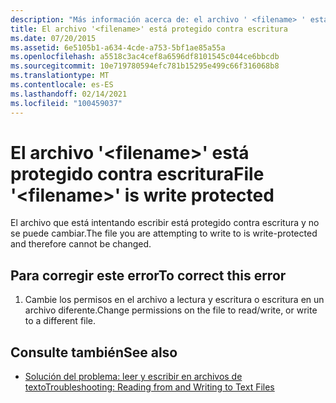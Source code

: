 ```yaml
---
description: "Más información acerca de: el archivo ' <filename> ' está protegido contra escritura"
title: El archivo '<filename>' está protegido contra escritura
ms.date: 07/20/2015
ms.assetid: 6e5105b1-a634-4cde-a753-5bf1ae85a55a
ms.openlocfilehash: a5518c3ac4cef8a6596df8101545c044ce6bbcdb
ms.sourcegitcommit: 10e719780594efc781b15295e499c66f316068b8
ms.translationtype: MT
ms.contentlocale: es-ES
ms.lasthandoff: 02/14/2021
ms.locfileid: "100459037"
---
```

# <a name="file-filename-is-write-protected"></a><span data-ttu-id="8d8a3-103">El archivo '\<filename>' está protegido contra escritura</span><span class="sxs-lookup"><span data-stu-id="8d8a3-103">File '\<filename>' is write protected</span></span>

<span data-ttu-id="8d8a3-104">El archivo que está intentando escribir está protegido contra escritura y no se puede cambiar.</span><span class="sxs-lookup"><span data-stu-id="8d8a3-104">The file you are attempting to write to is write-protected and therefore cannot be changed.</span></span>  
  
## <a name="to-correct-this-error"></a><span data-ttu-id="8d8a3-105">Para corregir este error</span><span class="sxs-lookup"><span data-stu-id="8d8a3-105">To correct this error</span></span>  
  
1. <span data-ttu-id="8d8a3-106">Cambie los permisos en el archivo a lectura y escritura o escritura en un archivo diferente.</span><span class="sxs-lookup"><span data-stu-id="8d8a3-106">Change permissions on the file to read/write, or write to a different file.</span></span>  
  
## <a name="see-also"></a><span data-ttu-id="8d8a3-107">Consulte también</span><span class="sxs-lookup"><span data-stu-id="8d8a3-107">See also</span></span>

- [<span data-ttu-id="8d8a3-108">Solución del problema: leer y escribir en archivos de texto</span><span class="sxs-lookup"><span data-stu-id="8d8a3-108">Troubleshooting: Reading from and Writing to Text Files</span></span>](../developing-apps/programming/drives-directories-files/troubleshooting-reading-from-and-writing-to-text-files.md)

